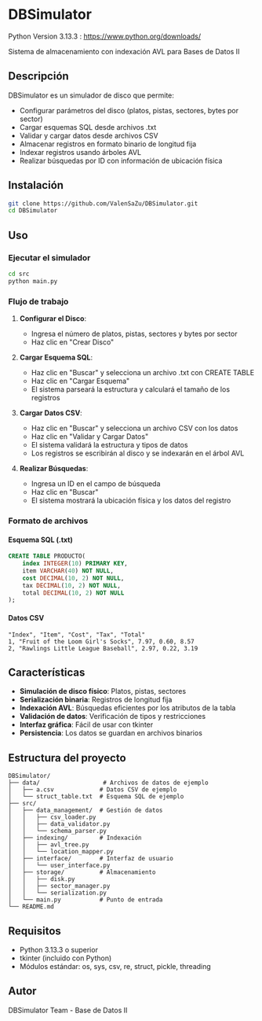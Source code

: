 # DBSimulator

Python Version 3.13.3 : https://www.python.org/downloads/

Sistema de almacenamiento con indexación AVL para Bases de Datos II

## Descripción

DBSimulator es un simulador de disco que permite:
- Configurar parámetros del disco (platos, pistas, sectores, bytes por sector)
- Cargar esquemas SQL desde archivos .txt
- Validar y cargar datos desde archivos CSV
- Almacenar registros en formato binario de longitud fija
- Indexar registros usando árboles AVL
- Realizar búsquedas por ID con información de ubicación física

## Instalación

```bash
git clone https://github.com/ValenSaZu/DBSimulator.git
cd DBSimulator
```

## Uso

### Ejecutar el simulador

```bash
cd src
python main.py
```

### Flujo de trabajo

1. **Configurar el Disco**: 
   - Ingresa el número de platos, pistas, sectores y bytes por sector
   - Haz clic en "Crear Disco"

2. **Cargar Esquema SQL**:
   - Haz clic en "Buscar" y selecciona un archivo .txt con CREATE TABLE
   - Haz clic en "Cargar Esquema"
   - El sistema parseará la estructura y calculará el tamaño de los registros

3. **Cargar Datos CSV**:
   - Haz clic en "Buscar" y selecciona un archivo CSV con los datos
   - Haz clic en "Validar y Cargar Datos"
   - El sistema validará la estructura y tipos de datos
   - Los registros se escribirán al disco y se indexarán en el árbol AVL

4. **Realizar Búsquedas**:
   - Ingresa un ID en el campo de búsqueda
   - Haz clic en "Buscar"
   - El sistema mostrará la ubicación física y los datos del registro

### Formato de archivos

#### Esquema SQL (.txt)
```sql
CREATE TABLE PRODUCTO(
    index INTEGER(10) PRIMARY KEY,
    item VARCHAR(40) NOT NULL,
    cost DECIMAL(10, 2) NOT NULL,
    tax DECIMAL(10, 2) NOT NULL,
    total DECIMAL(10, 2) NOT NULL
);
```

#### Datos CSV
```csv
"Index", "Item", "Cost", "Tax", "Total"
1, "Fruit of the Loom Girl's Socks", 7.97, 0.60, 8.57
2, "Rawlings Little League Baseball", 2.97, 0.22, 3.19
```

## Características

- **Simulación de disco físico**: Platos, pistas, sectores
- **Serialización binaria**: Registros de longitud fija
- **Indexación AVL**: Búsquedas eficientes por los atributos de la tabla
- **Validación de datos**: Verificación de tipos y restricciones
- **Interfaz gráfica**: Fácil de usar con tkinter
- **Persistencia**: Los datos se guardan en archivos binarios

## Estructura del proyecto

```
DBSimulator/
├── data/                  # Archivos de datos de ejemplo
│   ├── a.csv             # Datos CSV de ejemplo
│   └── struct_table.txt  # Esquema SQL de ejemplo
├── src/
│   ├── data_management/  # Gestión de datos
│   │   ├── csv_loader.py
│   │   ├── data_validator.py
│   │   └── schema_parser.py
│   ├── indexing/         # Indexación
│   │   ├── avl_tree.py
│   │   └── location_mapper.py
│   ├── interface/        # Interfaz de usuario
│   │   └── user_interface.py
│   ├── storage/          # Almacenamiento
│   │   ├── disk.py
│   │   ├── sector_manager.py
│   │   └── serialization.py
│   └── main.py           # Punto de entrada
└── README.md
```

## Requisitos

- Python 3.13.3 o superior
- tkinter (incluido con Python)
- Módulos estándar: os, sys, csv, re, struct, pickle, threading

## Autor

DBSimulator Team - Base de Datos II
